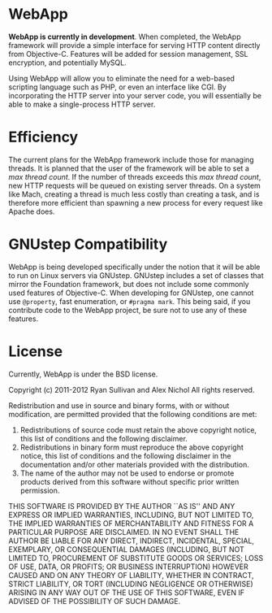 WebApp
======

**WebApp is currently in development**. When completed, the WebApp framework will provide a simple interface for serving HTTP content directly from Objective-C.  Features will be added for session management, SSL encryption, and potentially MySQL.

Using WebApp will allow you to eliminate the need for a web-based scripting language such as PHP, or even an interface like CGI.  By incorporating the HTTP server into your server code, you will essentially be able to make a single-process HTTP server.

Efficiency
==========

The current plans for the WebApp framework include those for managing threads.  It is planned that the user of the framework will be able to set a *max thread count*.  If the number of threads exceeds this *max thread count*, new HTTP requests will be queued on existing server threads.  On a system like Mach, creating a thread is much less costly than creating a task, and is therefore more efficient than spawning a new process for every request like Apache does.

GNUstep Compatibility
=====================

WebApp is being developed specifically under the notion that it will be able to run on Linux servers via GNUstep.  GNUstep includes a set of classes that mirror the Foundation framework, but does not include some commonly used features of Objective-C.  When developing for GNUstep, one cannot use ```@property```, fast enumeration, or ```#pragma mark```.  This being said, if you contribute code to the WebApp project, be sure not to use any of these features.

License
=======

Currently, WebApp is under the BSD license.

Copyright (c) 2011-2012 Ryan Sullivan and Alex Nichol
All rights reserved.

Redistribution and use in source and binary forms, with or without
modification, are permitted provided that the following conditions
are met:
1. Redistributions of source code must retain the above copyright
   notice, this list of conditions and the following disclaimer.
2. Redistributions in binary form must reproduce the above copyright
   notice, this list of conditions and the following disclaimer in the
   documentation and/or other materials provided with the distribution.
3. The name of the author may not be used to endorse or promote products
   derived from this software without specific prior written permission.

THIS SOFTWARE IS PROVIDED BY THE AUTHOR ``AS IS'' AND ANY EXPRESS OR
IMPLIED WARRANTIES, INCLUDING, BUT NOT LIMITED TO, THE IMPLIED WARRANTIES
OF MERCHANTABILITY AND FITNESS FOR A PARTICULAR PURPOSE ARE DISCLAIMED.
IN NO EVENT SHALL THE AUTHOR BE LIABLE FOR ANY DIRECT, INDIRECT,
INCIDENTAL, SPECIAL, EXEMPLARY, OR CONSEQUENTIAL DAMAGES (INCLUDING, BUT
NOT LIMITED TO, PROCUREMENT OF SUBSTITUTE GOODS OR SERVICES; LOSS OF USE,
DATA, OR PROFITS; OR BUSINESS INTERRUPTION) HOWEVER CAUSED AND ON ANY
THEORY OF LIABILITY, WHETHER IN CONTRACT, STRICT LIABILITY, OR TORT
(INCLUDING NEGLIGENCE OR OTHERWISE) ARISING IN ANY WAY OUT OF THE USE OF
THIS SOFTWARE, EVEN IF ADVISED OF THE POSSIBILITY OF SUCH DAMAGE.